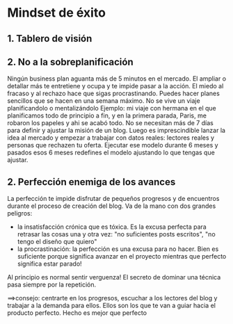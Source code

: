 # Mindset de éxito
## 1. Tablero de visión
## 2. No a la sobreplanificación
Ningún business plan aguanta más de 5 minutos en el mercado.
El ampliar o detallar más te entretiene y ocupa y te impide pasar a la acción.
El miedo al fracaso y al rechazo hace que sigas procrastinando.
Puedes hacer planes sencillos que se hacen en una semana máximo.
No se vive un viaje planificandolo o mentalizándolo
Ejemplo: mi viaje con hermana en el que planificamos todo de principio a fin, y en la primera parada, Paris, me robaron los papeles y ahi se acabó todo.
No se necesitan más de 7 días para definir y ajustar la misión de un blog. Luego es imprescindible lanzar la idea al mercado y empezar a trabajar con datos reales: lectores reales y personas que rechazen tu oferta.
Ejecutar ese modelo durante 6 meses y pasados esos 6 meses redefines el modelo ajustando lo que tengas que ajustar.

## 2. Perfección enemiga de los avances
La perfección te impide disfrutar de pequeños progresos y de encuentros durante el proceso de creación del blog.
Va de la mano con dos grandes peligros:
- la insatisfacción crónica que es tóxica. Es la excusa perfecta para retrasar las cosas una y otra vez: "no suficientes posts escritos", "no tengo el diseño que quiero"
- la procrastinación: la perfección es una excusa para no hacer. Bien es suficiente porque significa avanzar en el proyecto mientras que perfecto significa estar parado!

Al principio es normal sentir verguenza!
El secreto de dominar una técnica pasa siempre por la repetición.

==>consejo: centrarte en los progresos, escuchar a los lectores del blog y trabajar a la demanda para ellos. Ellos son los que te van a guiar hacia el producto perfecto.
Hecho es mejor que perfecto

